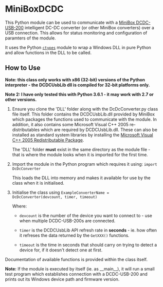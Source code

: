 # MiniBoxDCDC

This Python module can be used to communicate with a [MiniBox DCDC-USB-200](http://www.mini-box.com/DCDC-USB-200) intelligent DC-DC converter (or other MiniBox converters) over a USB connection. This allows for status monitoring and configuration of paramters of the module.

It uses the Python [`ctypes`](https://docs.python.org/3/library/ctypes.html) module to wrap a Windows DLL in pure Python and allow functions in the DLL to be called.

## How to Use

**Note: this class only works with x86 (32-bit) versions of the Python interpreter - the DCDCUsbLib dll is compiled for 32-bit platforms only.**

**Note 2: I have only tested this with Python 3.6.1 - it may work with 2.7 or other versions.**

1. Ensure you clone the 'DLL' folder along with the DcDcConverter.py class file itself. This folder contains the DCDCUsbLib.dll provided by MiniBox which packages the functions used to communicate with the module. In addition, it also contains some Microsoft Visual C++ 2005 re-distributables which are required by DCDCUsbLib.dll. These can also be installed as standard system libraries by installing the [Microsoft Visual C++ 2005 Redistributable Package](https://www.microsoft.com/en-us/download/details.aspx?id=3387).

    The 'DLL' folder **must** exist in the same directory as the module file - that is where the module looks when it is imported for the first time.

2. Import the module in the Python program which requires it using: `import DcDcConverter` 

    This loads the DLL into memory and makes it available for use by the class when it is initialised.

3. Initialise the class using `ExampleConverterName = DcDcConverter(devcount, timer, timeout)`

    Where:

    * `devcount` is the number of the device you want to connect to - use when multiple DCDC-USB-200s are connected.

    * `timer` is the DCDCUsbLib API refresh rate in **seconds** - ie. how often it refreses the data returned by the `GetXXX()` functions.

    * `timeout` is the time in seconds that should carry on trying to detect a device for, if it doesn't detect one at first.

Documentation of available functions is provided within the class itself.

**Note:** If the module is executed by itself (ie. as \_\_main\_\_), it will run a small test program which establishes connection with a DCDC-USB-200 and prints out its Windows device path and firmware version.